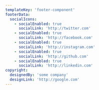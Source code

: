 ```yaml
---
templateKey: 'footer-component'
footerData:
  socialIcons:
    - socialEnabled: true
      socialLink: 'http://twitter.com'
    - socialEnabled: true
      socialLink: 'http://facebook.com'
    - socialEnabled: true
      socialLink: 'http://instagram.com'
    - socialEnabled: true
      socialLink: 'http://github.com'
    - socialEnabled: true
      socialLink: 'http://linkedin.com'
copyright:
  designedBy: 'some company'
  designLink: 'http://google.com'
---
```


